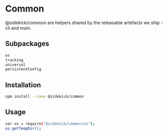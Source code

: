 # Common

@sidekick/common are helpers shared by the releasable artefacts we ship - cli and main.

## Subpackages

```sh
os
tracking
universal
persistentConfig
```

## Installation

```sh
npm install --save @sidekick/common
```

## Usage

```sh
var os = require("@sidekick/common/os");
os.getTempDir();
```

